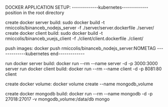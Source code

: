 DOCKER APPLICATION SETUP:
-------------kubernetes-------------
position in the root directory

create docker server build: sudo docker build -t rmiccolis/binanceb_nodejs_server -f ./server/server.dockerfile ./server/
create docker client build: sudo docker build -t rmiccolis/binanceb_vuejs_client -f ./client/client.dockerfile ./client/

push images: docker push rmiccolis/binanceb_nodejs_server:NOMETAG
-------------kubernetes end-------------


run docker server build: docker run --rm --name server -d -p 3000:3000 server
run docker client build: docker run --rm --name client -d -p 8081:80 client

create docker volume: docker volume create --name mongodb_volume

create docker mongodb build: docker run --rm --name mongodb -d -p 27018:27017 -v mongodb_volume:/data/db mongo
